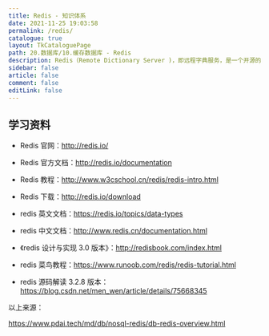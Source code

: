 ```yaml
---
title: Redis - 知识体系
date: 2021-11-25 19:03:58
permalink: /redis/
catalogue: true
layout: TkCataloguePage
path: 20.数据库/10.缓存数据库 - Redis
description: Redis（Remote Dictionary Server )，即远程字典服务，是一个开源的使用 ANSI C 语言编写、支持网络、可基于内存亦可持久化的日志型、Key-Value 数据库，并提供多种语言的 API。
sidebar: false
article: false
comment: false
editLink: false
---
```


## 学习资料

- Redis 官网：<http://redis.io/>

- Redis 官方文档：<http://redis.io/documentation>

- Redis 教程：<http://www.w3cschool.cn/redis/redis-intro.html>

- Redis 下载：<http://redis.io/download>

- redis 英文文档：<https://redis.io/topics/data-types>

- redis 中文文档：<http://www.redis.cn/documentation.html>

- 《redis 设计与实现 3.0 版本》：<http://redisbook.com/index.html>

- redis 菜鸟教程：<https://www.runoob.com/redis/redis-tutorial.html>

- redis 源码解读 3.2.8 版本：<https://blog.csdn.net/men_wen/article/details/75668345>

以上来源：

https://www.pdai.tech/md/db/nosql-redis/db-redis-overview.html
